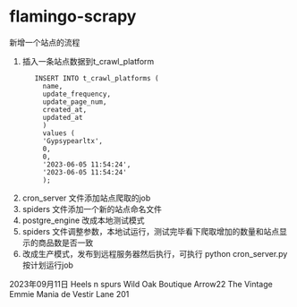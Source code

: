 # flamingo-scrapy

新增一个站点的流程
1. 插入一条站点数据到t_crawl_platform
   ```
      INSERT INTO t_crawl_platforms (
        name,
        update_frequency,
        update_page_num,
        created_at,
        updated_at
        )
        values (
        'Gypsypearltx',
        0,
        0,
        '2023-06-05 11:54:24',
        '2023-06-05 11:54:24'
        );
   ```
2. cron_server 文件添加站点爬取的job
3. spiders 文件添加一个新的站点命名文件
4. postgre_engine 改成本地测试模式
5. spiders 文件调整参数，本地试运行，测试完毕看下爬取增加的数量和站点显示的商品数是否一致
6. 改成生产模式，发布到远程服务器然后执行，可执行 python cron_server.py 按计划运行job


2023年09月11日
Heels n spurs
Wild Oak Boutique
Arrow22
The Vintage Emmie
Mania de Vestir
Lane 201
<!--
-->
